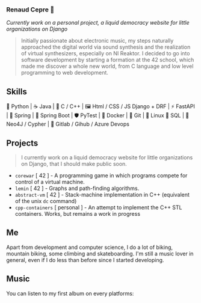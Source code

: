 ### Renaud Cepre 🐍

_Currently work on a personal project, a liquid democracy website for little organizations on Django_

> Initially passionate about electronic music, my steps naturally approached the digital world via sound synthesis and the realization of virtual synthesizers, especially on NI Reaktor.
I decided to go into software development by starting a formation at the 42 school, which made me discover a whole new world, from C language and low level programming to web development.

## Skills 

🐍 Python  | ☕ Java | 🧬 C / C++ | 🖼 Html / CSS / JS
Django + DRF | ⚡ FastAPI  | 🌿  Spring | 🍃 Spring Boot |
🛡 PyTest | 🐳 Docker | 💾 Git | 🐧 Linux 
📕 SQL | 🐰 Neo4J / Cypher | 📡 Gitlab / Gihub / Azure Devops

## Projects

> I currently work on a liquid democracy website for little organizations on Django, that I should make public soon.
 
 - `corewar` [ 42 ] - A programming game in which programs compete for control of a virtual machine.
 - `lemin` [ 42 ] - Graphs and path-finding algorithms.
 - `abstract-vm` [ 42 ] - Stack-machine implementation in C++ (equivalent of the unix `dc` command) 
 - `cpp-containers` [ personal ] - An attempt to implement the C++ STL containers. Works, but remains a work in progress


## Me

Apart from development and computer science, I do a lot of biking, mountain biking, some climbing and skateboarding. I'm still a music lover in general, even if I do less than before since I started developing.

## Music

You can listen to my first album on every platforms: 



